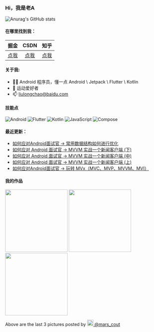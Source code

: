### Hi，我是老A

![Anurag's GitHub stats](https://github-readme-stats.vercel.app/api?username=Mars&bg_color=30,C2FFD8,465EFB&title_color=fff&text_color=fff)

#### 在哪里找到我：

|                            掘金                            |                                 CSDN                            |                      知乎                             |
| :--------------------------------------------------------: | :-------------------------------------------------------------: | :--------------------------------------------------: |
| [点我](https://juejin.cn/user/2805609402739550/activities) | [点我](https://blog.csdn.net/IT_Android?spm=1000.2115.3001.5343) | [点我](https://www.zhihu.com/people/liu-long-chao-97) |

#### 关于我:

- 🙋🏻 Android 程序员，懂一点 Android \ Jetpack \ Flutter \ Kotlin
- 🏀 运动爱好者
- 📫 liulongchao@baidu.com

#### 技能点

![Android](https://img.shields.io/badge/Android-%2335495e.svg?style=for-the-badge&logo=Android&logoColor=%FF35D06D)
![Flutter](https://img.shields.io/badge/Flutter-%23323330.svg?style=for-the-badge&logo=Flutter&logoColor=%FF0F7BE4)
![Kotlin](https://img.shields.io/badge/Kotlin-B125EA&style=for-the-badge&logo=kotlin&logoColor=white)
![JavaScript](https://img.shields.io/badge/javascript-%23323330.svg?style=for-the-badge&logo=javascript&logoColor=%23F7DF1E)
![Compose](https://img.shields.io/badge/Composer-885630?style=for-the-badge&logo=Composer&logoColor=white)

#### 最近更新：

<!-- BLOG-POST-LIST:START -->
- [如何应对Android面试官 -&gt; 常用数据结构如何进行优化](https://juejin.cn/post/7394476656758390822)
- [如何应对 Android 面试官 -&gt; MVVM 实战一个新闻客户端 &lpar;下&rpar;](https://juejin.cn/post/7384997169172086811)
- [如何应对 Android 面试官 -&gt; MVVM 实战一个新闻客户端 &lpar;中&rpar;](https://juejin.cn/post/7383341578025992204)
- [如何应对 Android 面试官 -&gt; MVVM 实战一个新闻客户端 &lpar;上&rpar;](https://juejin.cn/post/7382437661459382310)
- [如何应对Android面试官 -&gt; 玩转 MVx（MVC、MVP、MVVM、MVI）](https://juejin.cn/post/7376937268215775271)
<!-- BLOG-POST-LIST:END -->

#### 我的作品
<p><img width="200" src="" /> <img width="200" src="" /> <img width="200" src="" /></p>
<p>Above are the last 3 pictures posted by <a href="https://www.instagram.com/mars_cout/" target="_blank"><img src="https://upload.wikimedia.org/wikipedia/commons/thumb/e/e7/Instagram_logo_2016.svg/1024px-Instagram_logo_2016.svg.png" width="20"/> @mars_cout</a></p>
